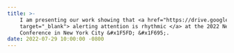 ```yaml
---
title: >-
    I am presenting our work showing that <a href="https://drive.google.com/file/d/1zW54FUMMP9gdGw1Kl7alpGn3U_miNCUt/view"    
    target="_blank"> alerting attention is rhythmic </a> at the 2022 Neuroergonomics and Neuromodulation 
    Conference in New York City &#x1F5FD; &#x1F695;.
date: 2022-07-29 10:00:00 -0800
---
```

